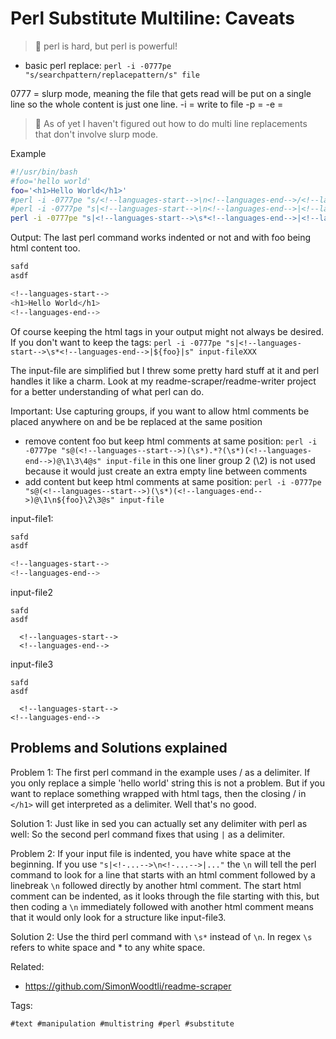 # Perl Substitute Multiline: Caveats

> 🧐 perl is hard, but perl is powerful!

* basic perl replace: `perl -i -0777pe "s/searchpattern/replacepattern/s" file`

0777 = slurp mode, meaning the file that gets read will be put on a single line so the whole content is just one line.
-i   = write to file
-p   =
-e   =

> 📝 As of yet I haven't figured out how to do multi line replacements that don't involve slurp mode.

Example
```bash
#!/usr/bin/bash
#foo='hello world'
foo='<h1>Hello World</h1>'
#perl -i -0777pe "s/<!--languages-start-->\n<!--languages-end-->/<!--languages-start-->\n${foo}\n<!--languages-end-->/s" input-fileXXX
#perl -i -0777pe "s|<!--languages-start-->\n<!--languages-end-->|<!--languages-start-->\n${foo}\n<!--languages-end-->|s" input-fileXXX
perl -i -0777pe "s|<!--languages-start-->\s*<!--languages-end-->|<!--languages-start-->\n${foo}\n<!--languages-end-->|s" input-fileXXX
```
 
Output: The last perl command works indented or not and with foo being html
content too.

```bash
safd
asdf

<!--languages-start-->
<h1>Hello World</h1>
<!--languages-end-->
```

Of course keeping the html tags in your output might not always be desired.
If you don't want to keep the tags:
`perl -i -0777pe "s|<!--languages-start-->\s*<!--languages-end-->|${foo}|s" input-fileXXX`

The input-file are simplified but I threw some pretty hard stuff at it and perl
handles it like a charm. Look at my readme-scraper/readme-writer project for
a better understanding of what perl can do.


Important: Use capturing groups, if you want to allow html comments be placed anywhere on and be be replaced at the same position

* remove content foo but keep html comments at same position: `perl -i -0777pe "s@(<!--languages--start-->)(\s*).*?(\s*)(<!--languages-end-->)@\1\3\4@s" input-file`
  in this one liner group 2 (\2) is not used because it would just create an extra empty line between comments
* add content but keep html comments at same position: `perl -i -0777pe "s@(<!--languages--start-->)(\s*)(<!--languages-end-->)@\1\n${foo}\2\3@s" input-file`

input-file1:

```bash
safd
asdf

<!--languages-start-->
<!--languages-end-->
```

input-file2

```
safd
asdf

  <!--languages-start-->
  <!--languages-end-->
```

input-file3

```
safd
asdf

  <!--languages-start-->
<!--languages-end--> 
```

## Problems and Solutions explained

Problem 1: The first perl command in the example uses / as a delimiter. If you
only replace a simple 'hello world' string this is not a  problem. But if you
want to replace something wrapped with html tags, then the closing / in `</h1>`
will get interpreted as a delimiter. Well that's no good.

Solution 1: Just like in sed you can actually set any delimiter with perl as
well: So the second perl command fixes that using `|` as a delimiter.

Problem 2: If your input file is indented, you have white space at the
beginning. If you use `"s|<!-...-->\n<!-...-->|..."` the `\n` will tell the
perl command to look for a line that starts with an html comment followed by
a linebreak `\n` followed directly by another html comment. The start html
comment can be indented, as it looks through the file starting with this, but
then coding a `\n` immediately followed with another html comment means that it
would only look for a structure like input-file3. 

Solution 2: Use the third perl command with `\s*` instead of `\n`. In regex
`\s` refers to white space and * to any white space.

Related:

* <https://github.com/SimonWoodtli/readme-scraper>

Tags:

    #text #manipulation #multistring #perl #substitute
